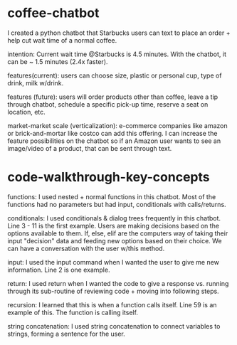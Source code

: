 # coffee-chatbot
I created a python chatbot that Starbucks users can text to place an order + help cut wait time of a normal coffee. 

intention: Current wait time @Starbucks is 4.5 minutes. With the chatbot, it can be ~ 1.5 minutes (2.4x faster). 

features(current): users can choose size, plastic or personal cup, type of drink, milk w/drink. 

features (future): users will order products other than coffee, leave a tip through chatbot, schedule a specific pick-up time, reserve a seat on location, etc. 

market-market scale (verticalization): e-commerce companies like amazon or brick-and-mortar like costco can add this offering. I can increase the feature possibilities on the chatbot so if an Amazon user wants to see an image/video of a product, that can be sent through text. 

# code-walkthrough-key-concepts
functions: I used nested + normal functions in this chatbot. Most of the functions had no parameters but had input, conditionals with calls/returns. 

conditionals: I used conditionals & dialog trees frequently in this chatbot. Line 3 - 11 is the first example. Users are making decisions based on the options available to them. If, else, elif are the computers way of taking their input "decision" data and feeding new options based on their choice. We can have a conversation with the user w/this method. 

input: I used the input command when I wanted the user to give me new information. Line 2 is one example. 

return: I used return when I wanted the code to give a response vs. running through its sub-routine of reviewing code + moving into following steps. 

recursion: I learned that this is when a function calls itself. Line 59 is an example of this. The function is calling itself. 

string concatenation: I used string concatenation to connect variables to strings, forming a sentence for the user. 
